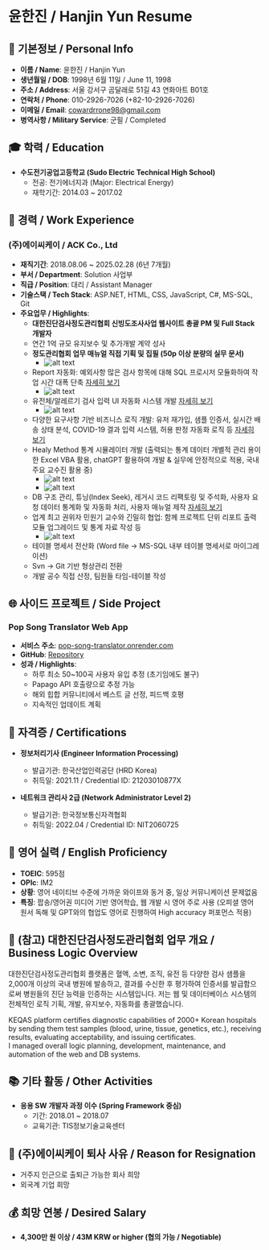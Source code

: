 # 윤한진 / Hanjin Yun Resume

## 📌 기본정보 / Personal Info
- **이름 / Name**: 윤한진 / Hanjin Yun
- **생년월일 / DOB**: 1998년 6월 11일 / June 11, 1998
- **주소 / Address**: 서울 강서구 곰달래로 51길 43 연화아트 B01호
- **연락처 / Phone**: 010-2926-7026 (+82-10-2926-7026)
- **이메일 / Email**: cowardrrone98@gmail.com
- **병역사항 / Military Service**: 군필 / Completed

## 🎓 학력 / Education
- **수도전기공업고등학교 (Sudo Electric Technical High School)**
  - 전공: 전기에너지과 (Major: Electrical Energy)
  - 재학기간: 2014.03 ~ 2017.02

## 💼 경력 / Work Experience
### (주)에이씨케이 / ACK Co., Ltd
- **재직기간**: 2018.08.06 ~ 2025.02.28 (6년 7개월)
- **부서 / Department**: Solution 사업부
- **직급 / Position**: 대리 / Assistant Manager
- **기술스택 / Tech Stack**: ASP.NET, HTML, CSS, JavaScript, C#, MS-SQL, Git
- **주요업무 / Highlights**:
  - **대한진단검사정도관리협회 신빙도조사사업 웹사이트 총괄 PM 및 Full Stack 개발자**
  - 연간 1억 규모 유지보수 및 추가개발 계약 성사
  - **정도관리협회 업무 매뉴얼 직접 기획 및 집필 (50p 이상 분량의 실무 문서)**
     * ![alt text](<./images/정도관리협회 매뉴얼-1.png>)
  - Report 자동화: 예외사항 많은 검사 항목에 대해 SQL 프로시저 모듈화하여 작업 시간 대폭 단축 [자세히 보기](./details/detail_1.md)
     * ![alt text](./images/Slide1.jpg)
  - 유전체/알레르기 검사 입력 UI 자동화 시스템 개발 [자세히 보기](./details/detail_2.md)
     * ![alt text](./images/image-2.png)
  - 다양한 요구사항 기반 비즈니스 로직 개발: 유저 재가입, 샘플 인증서, 실시간 배송 상태 분석, COVID-19 결과 입력 시스템, 허용 판정 자동화 로직 등 [자세히 보기](./details/detail_3.md)
  - Healy Method 통계 시뮬레이터 개발 (출력되는 통계 데이터 개별적 관리 용이한 Excel VBA 활용, chatGPT 활용하여 개발 & 실무에 안정적으로 적용, 국내 주요 교수진 활용 중)
     * ![alt text](./images/image.png)
     * ![alt text](./images/image-temp9.png)
  - DB 구조 관리, 튜닝(Index Seek), 레거시 코드 리팩토링 및 주석화, 사용자 요청 데이터 통계화 및 자동화 처리, 사용자 매뉴얼 제작 [자세히 보기](./details/detail_4.md)
  - 업계 최고 권위자 민원기 교수와 긴밀히 협업: 함께 프로젝트 단위 리포트 출력 모듈 업그레이드 및 통계 자료 작성 등
      * ![alt text](./images/image-temp10.png)
  - 테이블 명세서 전산화 (Word file -> MS-SQL 내부 테이블 명세서로 마이그레이션)
  - Svn -> Git 기반 형상관리 전환
  - 개발 공수 직접 산정, 팀원들 타임-테이블 작성

## 🌐 사이드 프로젝트 / Side Project
### Pop Song Translator Web App
- **서비스 주소**: [pop-song-translator.onrender.com](https://pop-song-translator.onrender.com/)
- **GitHub**: [Repository](https://github.com/Igobythenameofyunhanjin/pop-song-translator?tab=readme-ov-file)
- **성과 / Highlights**:
  - 하루 최소 50~100곡 사용자 유입 추정 (초기임에도 불구)
  - Papago API 호출량으로 추정 가능
  - 해외 힙합 커뮤니티에서 베스트 글 선정, 피드백 호평
  - 지속적인 업데이트 계획

## 📜 자격증 / Certifications
- **정보처리기사 (Engineer Information Processing)**
  - 발급기관: 한국산업인력공단 (HRD Korea)
  - 취득일: 2021.11 / Credential ID: 21203010877X

- **네트워크 관리사 2급 (Network Administrator Level 2)**
  - 발급기관: 한국정보통신자격협회
  - 취득일: 2022.04 / Credential ID: NIT2060725

## 💬 영어 실력 / English Proficiency
- **TOEIC**: 595점
- **OPIc**: IM2
- **상황**: 영어 네이티브 수준에 가까운 와이프와 동거 중, 일상 커뮤니케이션 문제없음
- **특징**: 팝송/영어권 미디어 기반 영어학습, 웹 개발 시 영어 주로 사용 (오피셜 영어 원서 독해 및 GPT와의 협업도 영어로 진행하여 High accuracy 퍼포먼스 적용)

## 💼 (참고) 대한진단검사정도관리협회 업무 개요 / Business Logic Overview
대한진단검사정도관리협회 플랫폼은 혈액, 소변, 조직, 유전 등 다양한 검사 샘플을 2,000개 이상의 국내 병원에 발송하고, 결과를 수신한 후 평가하여 인증서를 발급함으로써 병원들의 진단 능력을 인증하는 시스템입니다.
저는 웹 및 데이터베이스 시스템의 전체적인 로직 기획, 개발, 유지보수, 자동화를 총괄했습니다.

KEQAS platform certifies diagnostic capabilities of 2000+ Korean hospitals by sending them test samples (blood, urine, tissue, genetics, etc.), receiving results, evaluating acceptability, and issuing certificates.  
I managed overall logic planning, development, maintenance, and automation of the web and DB systems.  

## 📚 기타 활동 / Other Activities
- **응용 SW 개발자 과정 이수 (Spring Framework 중심)**
  - 기간: 2018.01 ~ 2018.07
  - 교육기관: TIS정보기술교육센터

## 🚪 (주)에이씨케이 퇴사 사유 / Reason for Resignation
- 거주지 인근으로 출퇴근 가능한 회사 희망
- 외국계 기업 희망

## 💰 희망 연봉 / Desired Salary
- **4,300만 원 이상 / 43M KRW or higher (협의 가능 / Negotiable)**
